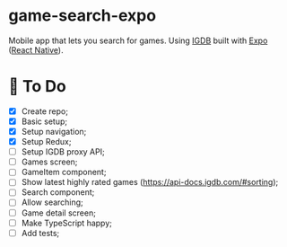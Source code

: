 # game-search-expo

Mobile app that lets you search for games.
Using [IGDB](https://www.igdb.com/) built with [Expo](https://expo.io/) ([React Native](https://reactnative.dev/)).

# 📌 To Do

- [x] Create repo;
- [x] Basic setup;
- [x] Setup navigation;
- [x] Setup Redux;
- [ ] Setup IGDB proxy API;
- [ ] Games screen;
- [ ] GameItem component;
- [ ] Show latest highly rated games (https://api-docs.igdb.com/#sorting);
- [ ] Search component;
- [ ] Allow searching;
- [ ] Game detail screen;
- [ ] Make TypeScript happy;
- [ ] Add tests;
